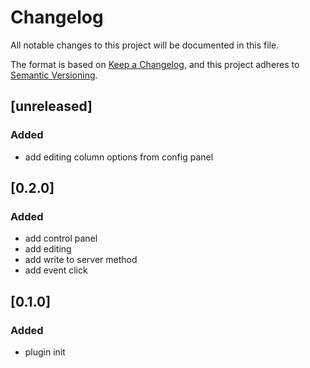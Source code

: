 # Changelog

All notable changes to this project will be documented in this file.

The format is based on [Keep a Changelog](https://keepachangelog.com/en/1.0.0/),
and this project adheres to [Semantic Versioning](https://semver.org/spec/v2.0.0.html).

## [unreleased]

### Added
- add editing column options from config panel
 
## [0.2.0]

### Added
- add control panel
- add editing
- add write to server method
- add event click

## [0.1.0]

### Added
- plugin init